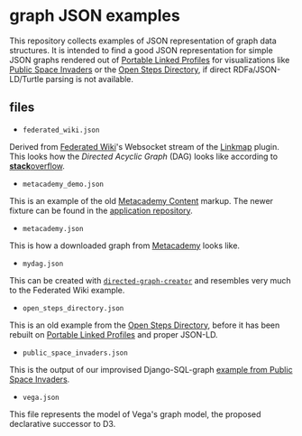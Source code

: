 # graph JSON examples

This repository collects examples of JSON representation of graph data structures.
It is intended to find a good JSON representation for simple JSON graphs rendered out of [Portable Linked Profiles](https://github.com/ouisharelabs/plp-berlin-hacks) for visualizations like [Public Space Invaders](http://alpha.publicspaceinvaders.org) or the [Open Steps Directory](http://directory.open-steps.org), if direct RDFa/JSON-LD/Turtle parsing is not available.

## files

* `federated_wiki.json`

Derived from [Federated Wiki](https://github.com/WardCunningham/Smallest-Federated-Wiki/)'s Websocket stream of the [Linkmap](http://socio.federated.wiki/t/linkmap/13/1) plugin.
This looks how the *Directed Acyclic Graph* (DAG) looks like according to [**stack**overflow](http://stackoverflow.com/questions/9897956/how-do-you-store-a-directed-acyclic-graph-dag-as-json).

* `metacademy_demo.json`

This is an example of the old [Metacademy Content](https://github.com/metacademy/metacademy-content) markup.
The newer fixture can be found in the [application repository](https://github.com/metacademy/metacademy-application/blob/master/server/apps/graph/fixtures/graph_fixture.json).

* `metacademy.json`

This is how a downloaded graph from [Metacademy](https://metacademy.org/) looks like.

* `mydag.json`

This can be created with [`directed-graph-creator`](https://gist.github.com/cjrd/6863459) and resembles very much to the Federated Wiki example.

* `open_steps_directory.json`

This is an old example from the [Open Steps Directory](http://directory.open-steps.org/), before it has been rebuilt on [Portable Linked Profiles](https://github.com/hackers4peace/plp-docs/) and proper JSON-LD.

* `public_space_invaders.json`

This is the output of our improvised Django-SQL-graph [example from Public Space Invaders](https://github.com/gryzzly/publicspaceinvaders/blob/master/invaders/views.py).

* `vega.json`

This file represents the model of Vega's graph model, the proposed declarative successor to D3.
